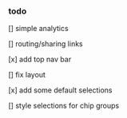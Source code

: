 ### todo

[] simple analytics

[] routing/sharing links

[x] add top nav bar

[] fix layout

[x] add some default selections

[] style selections for chip groups
